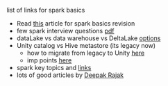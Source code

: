 list of links for spark basics
- Read [this](https://www.linkedin.com/pulse/just-enough-spark-core-concepts-revisited-deepak-rajak/?utm_source=share&utm_medium=member_ios&utm_campaign=share_via) article for spark basics revision 
- few spark interview questions [pdf](https://www.linkedin.com/feed/update/urn:li:activity:7078712402266984448/)
- dataLake vs data warehouse vs DeltaLake [options](https://github.com/neeraj-somani/spark-study/blob/main/LakeVsOthers.txt)
- Unity catalog vs Hive metastore (its legacy now)
  - how to migrate from legacy to Unity [here](https://docs.databricks.com/data-governance/unity-catalog/hive-metastore.html)
  - imp points [here](https://chat.openai.com/share/357cf4d2-4e5a-41de-8d0b-0ea261e47450)
- spark key topics and [links](https://chat.openai.com/share/6e9b13ba-056e-4c81-ae30-50f53c8e6cde)
- lots of good articles by [Deepak Rajak](https://www.linkedin.com/pulse/learn-apache-spark-databricks-step-guide-deepak-rajak/?trackingId=5KGNN2%2FpR3avYMtHE3YMQA%3D%3D)
